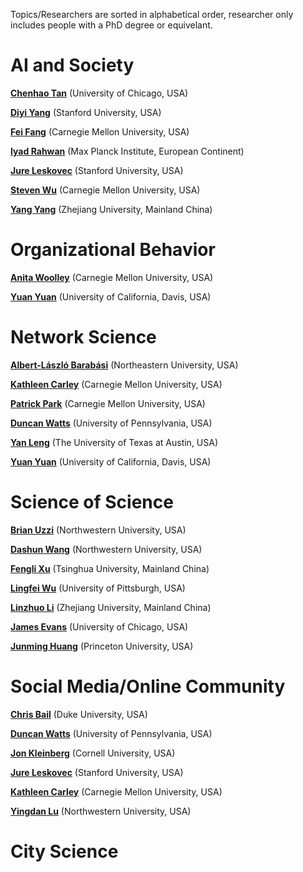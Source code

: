 Topics/Researchers are sorted in alphabetical order, researcher only includes people with a PhD degree or equivelant.

# AI and Society

**[Chenhao Tan](https://chenhaot.com/)** (University of Chicago, USA)

**[Diyi Yang](https://cs.stanford.edu/~diyiy/)** (Stanford University, USA)

**[Fei Fang](https://feifang.info/)** (Carnegie Mellon University, USA)

**[Iyad Rahwan](https://www.rahwan.me/)** (Max Planck Institute, European Continent)

**[Jure Leskovec](https://cs.stanford.edu/people/jure/)** (Stanford University, USA)

**[Steven Wu](https://zstevenwu.com/)** (Carnegie Mellon University, USA)

**[Yang Yang](http://yangy.org/)** (Zhejiang University, Mainland China)

# Organizational Behavior

**[Anita Woolley](https://sites.google.com/view/anitawoolley-com/home)** (Carnegie Mellon University, USA)

**[Yuan Yuan](https://www.yuan-yy.com/)** (University of California, Davis, USA)

# Network Science

**[Albert-László Barabási](https://www.barabasilab.com/)** (Northeastern University, USA)

**[Kathleen Carley](https://s3d.cmu.edu/people/core-faculty/carley-kathleen.html)** (Carnegie Mellon University, USA)

**[Patrick Park](https://patpark.org/)** (Carnegie Mellon University, USA)

**[Duncan Watts](https://duncanjwatts.com/)** (University of Pennsylvania, USA)

**[Yan Leng](https://yleng.github.io/www/)** (The University of Texas at Austin, USA)

**[Yuan Yuan](https://www.yuan-yy.com/)** (University of California, Davis, USA)

# Science of Science

**[Brian Uzzi](https://www.kellogg.northwestern.edu/faculty/uzzi/htm/)** (Northwestern University, USA)

**[Dashun Wang](https://www.kellogg.northwestern.edu/faculty/directory/wang_dashun.aspx)** (Northwestern University, USA)

**[Fengli Xu](https://fenglixu.github.io/)** (Tsinghua University, Mainland China)

**[Lingfei Wu](https://lingfeiwu.github.io/)** (University of Pittsburgh, USA)

**[Linzhuo Li](http://sociology.zju.edu.cn/index.php/Teacher/e_details.html?id=80&tid=19&sid=2)** (Zhejiang University, Mainland China)

**[James Evans](https://sociology.uchicago.edu/directory/James-A-Evans)** (University of Chicago, USA)

**[Junming Huang](https://ccc.princeton.edu/people/junming-huang)** (Princeton University, USA)



# Social Media/Online Community

**[Chris Bail](https://www.chrisbail.net/)** (Duke University, USA)

**[Duncan Watts](https://duncanjwatts.com/)** (University of Pennsylvania, USA)

**[Jon Kleinberg](https://www.cs.cornell.edu/home/kleinber/)** (Cornell University, USA)

**[Jure Leskovec](https://cs.stanford.edu/people/jure/)** (Stanford University, USA)

**[Kathleen Carley](https://s3d.cmu.edu/people/core-faculty/carley-kathleen.html)** (Carnegie Mellon University, USA)

**[Yingdan Lu](https://yingdanlu.com/)** (Northwestern University, USA)

# City Science










